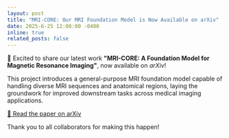 ```yaml
---
layout: post
title: "MRI-CORE: Our MRI Foundation Model is Now Available on arXiv"
date: 2025-6-25 12:00:00 -0400
inline: true
related_posts: false
---
```


🧠 Excited to share our latest work **"MRI-CORE: A Foundation Model for Magnetic Resonance Imaging"**, now available on _arXiv_!

This project introduces a general-purpose MRI foundation model capable of handling diverse MRI sequences and anatomical regions, laying the groundwork for improved downstream tasks across medical imaging applications.

[📄 Read the paper on arXiv](https://arxiv.org/abs/2506.12186)

Thank you to all collaborators for making this happen!
